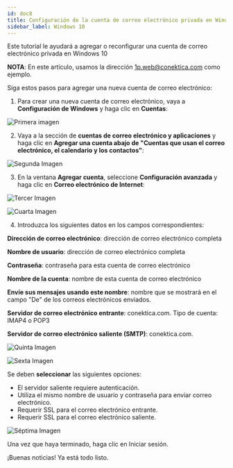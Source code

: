 ```yaml
---
id: doc8
title: Configuración de la cuenta de correo electrónico privada en Windows 10
sidebar_label: Windows 10
---
```

Este tutorial le ayudará a agregar o reconfigurar una cuenta de correo electrónico privada en Windows 10

**NOTA**: En este artículo, usamos la dirección 1p.web@conektica.com como ejemplo. 

Siga estos pasos para agregar una nueva cuenta de correo electrónico:

1. Para crear una nueva cuenta de correo electrónico, vaya a **Configuración de Windows** y haga clic en **Cuentas**: 

![Primera imagen](https://github.com/adanuriplata/cnk-external-doku/blob/master/static/img/Windows10/1C.png?raw=true)

2. Vaya a la sección de **cuentas de correo electrónico y aplicaciones** y haga clic en **Agregar una cuenta abajo de "Cuentas que usan el correo electrónico, el calendario y los contactos"**: 

![Segunda Imagen](https://raw.githubusercontent.com/adanuriplata/cnk-external-doku/master/static/img/Windows10/2C.png)

3. En la ventana **Agregar cuenta**, seleccione **Configuración avanzada** y haga clic en **Correo electrónico de Internet**: 

![Tercer Imagen](https://raw.githubusercontent.com/adanuriplata/cnk-external-doku/master/static/img/Windows10/3C.png)

![Cuarta Imagen](https://raw.githubusercontent.com/adanuriplata/cnk-external-doku/master/static/img/Windows10/4C.png)

4. Introduzca los siguientes datos en los campos correspondientes:

**Dirección de correo electrónico**: dirección de correo electrónico completa 

**Nombre de usuario**: dirección de correo electrónico completa 

**Contraseña**: contraseña para esta cuenta de correo electrónico 

**Nombre de la cuenta**: nombre de esta cuenta de correo electrónico 

**Envíe sus mensajes usando este nombre**: nombre que se mostrará en el campo "De" de los correos electrónicos enviados. 

**Servidor de correo electrónico entrante**: conektica.com. 
Tipo de cuenta: IMAP4 o POP3 

**Servidor de correo electrónico saliente (SMTP)**: conektica.com. 

![Quinta Imagen](https://raw.githubusercontent.com/adanuriplata/cnk-external-doku/master/static/img/Windows10/5C.png)

![Sexta Imagen](https://raw.githubusercontent.com/adanuriplata/cnk-external-doku/master/static/img/Windows10/6C.png)

Se deben **seleccionar** las siguientes opciones:

- El servidor saliente requiere autenticación.
- Utiliza el mismo nombre de usuario y contraseña para enviar correo electrónico.
- Requerir SSL para el correo electrónico entrante.
- Requerir SSL para el correo electrónico saliente.

![Séptima Imagen](https://raw.githubusercontent.com/adanuriplata/cnk-external-doku/master/static/img/Windows10/7C.png)

Una vez que haya terminado, haga clic en Iniciar sesión.

¡Buenas noticias! Ya está todo listo. 




